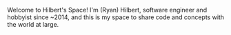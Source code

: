 Welcome to Hilbert's Space! I'm (Ryan) Hilbert, software engineer and hobbyist since ~2014, and this is my space to share code and concepts with the world at large.
